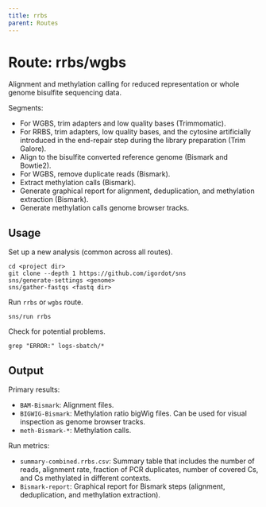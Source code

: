 ```yaml
---
title: rrbs
parent: Routes
---
```


# Route: rrbs/wgbs

Alignment and methylation calling for reduced representation or whole genome bisulfite sequencing data.

Segments:

* For WGBS, trim adapters and low quality bases (Trimmomatic).
* For RRBS, trim adapters, low quality bases, and the cytosine artificially introduced in the end-repair step during the library preparation (Trim Galore).
* Align to the bisulfite converted reference genome (Bismark and Bowtie2).
* For WGBS, remove duplicate reads (Bismark).
* Extract methylation calls (Bismark).
* Generate graphical report for alignment, deduplication, and methylation extraction (Bismark).
* Generate methylation calls genome browser tracks.

## Usage

Set up a new analysis (common across all routes).

```
cd <project dir>
git clone --depth 1 https://github.com/igordot/sns
sns/generate-settings <genome>
sns/gather-fastqs <fastq dir>
```

Run `rrbs` or `wgbs` route.

```
sns/run rrbs
```

Check for potential problems.

```
grep "ERROR:" logs-sbatch/*
```

## Output

Primary results:

* `BAM-Bismark`: Alignment files.
* `BIGWIG-Bismark`: Methylation ratio bigWig files. Can be used for visual inspection as genome browser tracks.
* `meth-Bismark-*`: Methylation calls.

Run metrics:
 
* `summary-combined.rrbs.csv`: Summary table that includes the number of reads, alignment rate, fraction of PCR duplicates, number of covered Cs, and Cs methylated in different contexts.
* `Bismark-report`: Graphical report for Bismark steps (alignment, deduplication, and methylation extraction).
